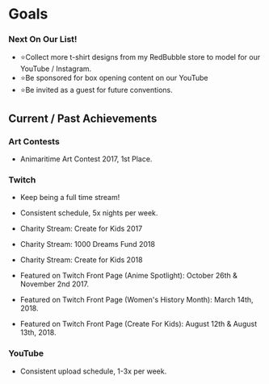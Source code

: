 # Goals

### Next On Our List!
- ⭐Collect more t-shirt designs from my RedBubble store to model for our YouTube / Instagram.
- ⭐Be sponsored for box opening content on our YouTube
- ⭐Be invited as a guest for future conventions.


## Current / Past Achievements 

### Art Contests 
- Animaritime Art Contest 2017, 1st Place.

### Twitch 
- Keep being a full time stream!
- Consistent schedule, 5x nights per week.

- Charity Stream: Create for Kids 2017
- Charity Stream: 1000 Dreams Fund 2018
- Charity Stream: Create for Kids 2018
- Featured on Twitch Front Page (Anime Spotlight): October 26th & November 2nd 2017.
- Featured on Twitch Front Page (Women's History Month): March 14th, 2018.
- Featured on Twitch Front Page (Create For Kids): August 12th & August 13th, 2018.

### YouTube
- Consistent upload schedule, 1-3x per week.